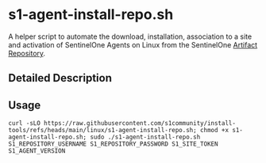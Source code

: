 # s1-agent-install-repo.sh

A helper script to automate the download, installation, association to a site and activation of SentinelOne Agents on Linux from the SentinelOne [Artifact Repository](https://community.sentinelone.com/s/article/000008771).

## Detailed Description

## Usage

```
curl -sLO https://raw.githubusercontent.com/s1community/install-tools/refs/heads/main/linux/s1-agent-install-repo.sh; chmod +x s1-agent-install-repo.sh; sudo ./s1-agent-install-repo.sh S1_REPOSITORY_USERNAME S1_REPOSITORY_PASSWORD S1_SITE_TOKEN S1_AGENT_VERSION
```
